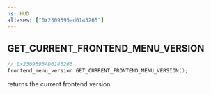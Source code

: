 ```yaml
---
ns: HUD
aliases: ["0x2309595ad6145265"]
---
```

## GET_CURRENT_FRONTEND_MENU_VERSION

```c
// 0x2309595AD6145265
frontend_menu_version GET_CURRENT_FRONTEND_MENU_VERSION();
```

returns the current frontend version

